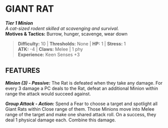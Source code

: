 ﻿# GIANT RAT

***Tier 1 Minion***  
*A cat-sized rodent skilled at scavenging and survival.*  
**Motives & Tactics:** Burrow, hunger, scavenge, wear down

> **Difficulty:** 10 | **Thresholds:** None | **HP:** 1 | **Stress:** 1  
> **ATK:** -4 | **Claws:** Melee | 1 phy  
> **Experience:** Keen Senses +3

## FEATURES

***Minion (3) - Passive:*** The Rat is defeated when they take any damage. For every 3 damage a PC deals to the Rat, defeat an additional Minion within range the attack would succeed against.

***Group Attack - Action:*** Spend a Fear to choose a target and spotlight all Giant Rats within Close range of them. Those Minions move into Melee range of the target and make one shared attack roll. On a success, they deal 1 physical damage each. Combine this damage.
